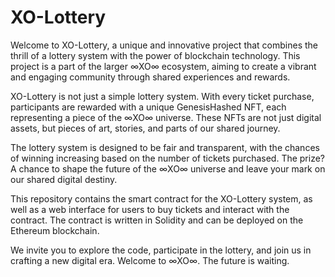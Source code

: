 # XO-Lottery
Welcome to XO-Lottery, a unique and innovative project that combines the thrill of a lottery system with the power of blockchain technology. This project is a part of the larger ∞XO∞ ecosystem, aiming to create a vibrant and engaging community through shared experiences and rewards.

XO-Lottery is not just a simple lottery system. With every ticket purchase, participants are rewarded with a unique GenesisHashed NFT, each representing a piece of the ∞XO∞ universe. These NFTs are not just digital assets, but pieces of art, stories, and parts of our shared journey.

The lottery system is designed to be fair and transparent, with the chances of winning increasing based on the number of tickets purchased. The prize? A chance to shape the future of the ∞XO∞ universe and leave your mark on our shared digital destiny.

This repository contains the smart contract for the XO-Lottery system, as well as a web interface for users to buy tickets and interact with the contract. The contract is written in Solidity and can be deployed on the Ethereum blockchain.

We invite you to explore the code, participate in the lottery, and join us in crafting a new digital era. Welcome to ∞XO∞. The future is waiting.
